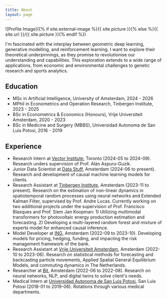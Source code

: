 ```yaml
---
title: About
layout: page
---
```

![Profile Image]({% if site.external-image %}{{ site.picture }}{% else %}{{ site.url }}/{{ site.picture }}{% endif %})

<p>I'm fascinated with the interplay between geometric deep learning, generative modelling, and reinforcement learning. I want to explore their theoretical underpinnings, as they promise to revolutionise our understanding and capabilities. This exploration extends to a wide range of applications, from economic and environmental challenges to genetic research and sports analytics. </p>

<h2>Education</h2>

<ul>
    <li>MSc in Artificial Intelligence, University of Amsterdam, 2024 - 2026</li>
    <li>MPhil in Econometrics and Operation Research, Tinbergen Institute, 2023 - 2025</li>
    <li>BSc in Econometrics & Economics (Honours), Vrije Universiteit Amsterdam, 2020 - 2023</li>
    <li>BSc in Medicine and Surgery (MBBS), Universidad Autonoma de San Luis Potosi, 2016 - 2019</li>
</ul>

<h2>Experience</h2>

<ul>
    <li> Research Intern at <a href="https://vectorinstitute.ai/">Vector Institute</a>, Toronto (2024-05 to 2024-09). Research unders supervision of Prof. Alán Aspuru-Guzik.</li>
    <li> Junior Data Scientist at <a href="https://www.datastuff.nl">Data Stuff</a>,  Amsterdam (2024-06 to present). Research and development of causal machine learning models for clients. </li>
    <li>Research Assistant at <a href="https://www.tinbergen.nl">Tinbergen Institute</a>, Amsterdam (2023-11 to present). Research on the estimation of non-linear dynamics in spatiotemporal random processes using neural networks and Extended Kalman Filter, supervised by Prof. Andre Lucas. Currently working on two additional projects under the supervision of Prof. Francisco Blasques and Prof. Siem Jan Koopman: 1) Utilizing multimodal transformers for photovoltaic energy production estimation and forecasting. 2) Developing a multi-layered random forest and mixture of experts model for enhanced causal inference.</li>
    <li>Model Developer at <a href="https://ing.com/">ING</a>, Amsterdam (2022-09 to 2023-10). Developing models for pricing, hedging, funding, and impacting the risk management framework of the bank.</li>
    <li>Research Assistant at <a href="https://vu.nl/en/about-vu/faculties/school-of-business-and-economics/departments/econometrics-and-data-science">Vrije Universiteit Amsterdam</a>, Amsterdam (2022-10 to 2023-06). Research on statistical methods for forecasting and backcasting particle movements, Applied Spatial General Equilibrium Models, and commuting dynamics in The Netherlands.</li>
    <li>Researcher at <a href="https://wearebit.com/">Bit</a>, Amsterdam (2022-06 to 2022-08). Research on neural networks, NLP, and digital twins to solve client's needs.</li>
    <li>Medical Intern at <a href="https://www.medicina.uaslp.mx/">Universidad Autonoma de San Luis Potosi</a>, San Luis Potosi (2018-01 to 2019-06). Rotations through various medical departments.</li>
</ul>
